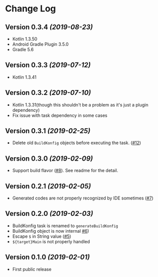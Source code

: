 Change Log
===

Version 0.3.4 *(2019-08-23)*
---

- Kotlin 1.3.50
- Android Gradle Plugin 3.5.0
- Gradle 5.6

Version 0.3.3 *(2019-07-12)*
---

- Kotlin 1.3.41


Version 0.3.2 *(2019-07-10)*
---

- Kotlin 1.3.31(though this shouldn't be a problem as it's just a plugin dependency)
- Fix issue with task dependency in some cases


Version 0.3.1 *(2019-02-25)*
---

- Delete old `BuildKonfig` objects before executing the task. ([#12](https://github.com/yshrsmz/BuildKonfig/issues/12))


Version 0.3.0 *(2019-02-09)*
---

- Support build flavor ([#8](https://github.com/yshrsmz/BuildKonfig/issues/8)). See readme for the detail.


Version 0.2.1 *(2019-02-05)*
---

- Generated codes are not properly recognized by IDE sometimes ([#7](https://github.com/yshrsmz/BuildKonfig/issues/7))


Version 0.2.0 *(2019-02-03)*
---

- BuildKonfig task is renamed to `generateBuildKonfig`
- BuildKonfig object is now internal [#6](https://github.com/yshrsmz/BuildKonfig/issues/6))
- Escape `$` in String value ([#5](https://github.com/yshrsmz/BuildKonfig/issues/5))
- `${target}Main` is not properly handled


Version 0.1.0 *(2019-02-01)*
---

- First public release
